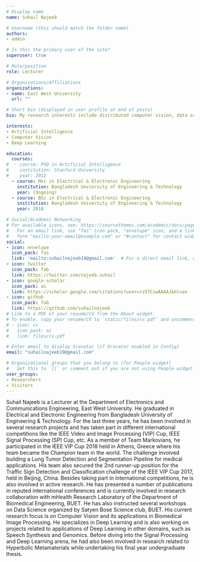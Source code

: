 ```yaml
---
# Display name
name: Suhail Najeeb 

# Username (this should match the folder name)
authors:
- admin

# Is this the primary user of the site?
superuser: true

# Role/position
role: Lecturer

# Organizations/Affiliations
organizations:
- name: East West University
  url: ""

# Short bio (displayed in user profile at end of posts)
bio: My research interests include distributed computer vision, data science & deep learning.

interests:
- Artificial Intelligence
- Computer Vision
- Deep Learning

education:
  courses:
#  - course: PhD in Artificial Intelligence
#    institution: Stanford University
#    year: 2012
  - course: Msc in Electrical & Electronic Engineering
    institution: Bangladesh Unviersity of Engineering & Technology
    year: (Ongoing)
  - course: BSc in Electrical & Electronic Engineering
    institution: Bangladesh University of Engineering & Technology
    year: 2018

# Social/Academic Networking
# For available icons, see: https://sourcethemes.com/academic/docs/page-builder/#icons
#   For an email link, use "fas" icon pack, "envelope" icon, and a link in the
#   form "mailto:your-email@example.com" or "#contact" for contact widget.
social:
- icon: envelope
  icon_pack: fas
  link: 'mailto:suhailnajeeb19@gmail.com'  # For a direct email link, use "mailto:test@example.org".
- icon: twitter
  icon_pack: fab
  link: https://twitter.com/najeeb.suhail
- icon: google-scholar
  icon_pack: ai
  link: https://scholar.google.com/citations?user=rz5TCswAAAAJ&hl=en
- icon: github
  icon_pack: fab
  link: https://github.com/suhailnajeeb
# Link to a PDF of your resume/CV from the About widget.
# To enable, copy your resume/CV to `static/files/cv.pdf` and uncomment the lines below.
# - icon: cv
#   icon_pack: ai
#   link: files/cv.pdf

# Enter email to display Gravatar (if Gravatar enabled in Config)
email: "suhailnajeeb19@gmail.com"

# Organizational groups that you belong to (for People widget)
#   Set this to `[]` or comment out if you are not using People widget.
user_groups:
- Researchers
- Visitors
---
```


Suhail Najeeb is a Lecturer at the Department of Electronics and Communications Engineering, East West University. He graduated in Electrical and Electronic Engineering from Bangladesh University of Engineering & Technology. For the last three years, he has been involved in several research projects and has taken part in different international competitions like the IEEE Video and Image Processing (VIP) Cup, IEEE Signal Processing (SP) Cup, etc. As a member of Team Markovians, he participated in the IEEE VIP Cup 2018 held in Athens, Greece where his team became the Champion team in the world. The challenge involved building a Lung Tumor Detection and Segmentation Pipeline for medical applications. His team also secured the 2nd runner-up position for the Traffic Sign Detection and Classification challenge of the IEEE VIP Cup 2017, held in Beijing, China. Besides taking part in international competitions, he is also involved in active research. He has presented a number of publications in reputed international conferences and is currently involved in research collaboration with mHealth Research Laboratory of the Department of Biomedical Engineering, BUET. He has also instructed several workshops on Data Science organized by Satyen Bose Science club, BUET. His current research focus is on Computer Vision and its applications in Biomedical Image Processing. He specializes in Deep Learning and is also working on projects related to applications of Deep Learning in other domains, such as Speech Synthesis and Genomics. Before diving into the Signal Processing and Deep Learning arena, he had also been involved in research related to Hyperbolic Metamaterials while undertaking his final year undergraduate thesis.